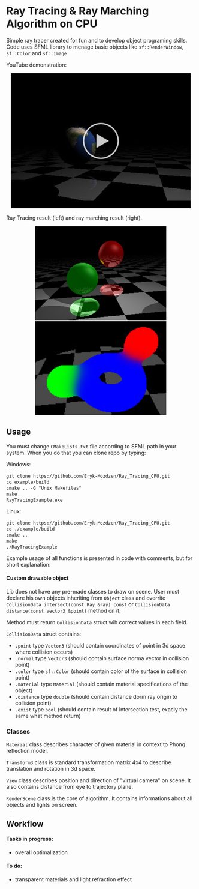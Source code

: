 # Ray Tracing & Ray Marching Algorithm on CPU
Simple ray tracer created for fun and to develop object programing skills.
Code uses SFML library to menage basic objects like `sf::RenderWindow`, `sf::Color` and `sf::Image`

YouTube demonstration:

<p align="center">
  <a href="https://www.youtube.com/watch?v=VN4jbGkxlCg">
    <img src="/readmeStuff/yt2_photo_button.jpg">
  </a>
</p>

Ray Tracing result (left) and ray marching result (right).

<p align="center">
  <img src="/readmeStuff/ray_tracing.jpg" width="350" height="250" />
  <img src="/readmeStuff/ray_marching.jpg" width="350" height="250" />
</p>

## Usage
You must change `CMakeLists.txt` file according to SFML path in your system. When you do that you can clone repo by typing:

Windows:
```
git clone https://github.com/Eryk-Mozdzen/Ray_Tracing_CPU.git
cd example/build
cmake .. -G "Unix Makefiles"
make
RayTracingExample.exe
```
Linux:
```
git clone https://github.com/Eryk-Mozdzen/Ray_Tracing_CPU.git
cd ./example/build
cmake ..
make
./RayTracingExample
```
Example usage of all functions is presented in code with comments, but for short explanation:

#### Custom drawable object
Lib does not have any pre-made classes to draw on scene. User must declare his own objects inheriting from `Object` class and overrite
`CollisionData intersect(const Ray &ray) const` or `CollisionData distance(const Vector3 &point)` method on it.

Method must return `CollisionData` struct wih correct values in each field.

`CollisionData` struct contains:
- `.point` type `Vector3` (should contain coordinates of point in 3d space where collision occurs)
- `.normal` type `Vector3` (should contain surface norma vector in collision point)
- `.color` type `sf::Color` (should contain color of the surface in collision point)
- `.material` type `Material` (should contain material specifications of the object)
- `.distance` type `double` (should contain distance dorm ray origin to collision point)
- `.exist` type `bool` (should contain result of intersection test, exacly the same what method return)

### Classes
`Material` class describes character of given material in context to Phong reflection model.

`Transform3` class is standard transformation matrix 4x4 to describe translation and rotation in 3d space.

`View` class describes position and direction of "virtual camera" on scene. It also contains distance from eye to trajectory plane.

`RenderScene` class is the core of algorithm. It contains informations about all objects and lights on screen.

## Workflow
#### Tasks in progress:
- overall optimalization

#### To do:
- transparent materials and light refraction effect
